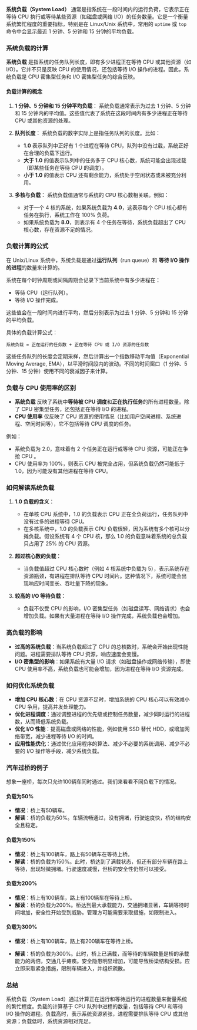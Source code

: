 **系统负载（System Load）** 通常是指系统在一段时间内的运行负荷，它表示正在等待 CPU 执行或等待某些资源（如磁盘或网络 I/O）的任务数量。它是一个衡量系统繁忙程度的重要指标，特别是在 Linux/Unix 系统中，常用的 `uptime` 或 `top` 命令中会显示最近 1 分钟、5 分钟和 15 分钟的平均负载。

### 系统负载的计算

**系统负载** 是指系统的任务队列长度，即有多少进程正在等待 CPU 或其他资源（如 I/O）。它并不只是反映 CPU 的使用情况，还包括等待 I/O 操作的进程。因此，系统负载是 CPU 密集型任务和 I/O 密集型任务的综合反映。

#### 负载计算的概念

1. **1 分钟、5 分钟和 15 分钟平均负载**：
   系统负载通常表示为过去 1 分钟、5 分钟和 15 分钟内的平均值。这些值代表了系统在这段时间内有多少进程正在等待 CPU 或其他资源的处理。

2. **队列长度**：
   系统负载的数字实际上是指任务队列的长度。比如：
   - **1.0** 表示队列中正好有 1 个进程在等待 CPU，队列中没有过载，系统正好在合理的负载下运行。
   - **大于 1.0** 的值表示队列中的任务多于 CPU 核心数，系统可能会出现过载（即某些任务在等待 CPU 的调度）。
   - **小于 1.0** 的值表示 CPU 还有剩余能力，系统处于空闲状态或未被充分利用。

3. **多核与负载**：
   系统负载值通常与系统的 CPU 核心数相关联。例如：
   - 对于一个 4 核的系统，如果系统负载为 **4.0**，这表示每个 CPU 核心都有任务在执行，系统工作在 100% 负荷。
   - 如果系统负载为 **8.0**，则表示有 4 个任务在等待，系统负载超出了 CPU 核心数，存在资源不足的情况。

### 负载计算的公式

在 Unix/Linux 系统中，系统负载是通过**运行队列**（run queue）和 **等待 I/O 操作的进程**的数量来计算的。

系统在每个时钟周期或间隔周期会记录下当前系统中有多少进程在：
- 等待 CPU（运行队列）。
- 等待 I/O 操作完成。

这些值会在一段时间内进行平均，然后分别表示为过去 1 分钟、5 分钟和 15 分钟的平均负载。

具体的负载计算公式：
```
系统负载 = 正在运行的任务数 + 正在等待 CPU 或 I/O 资源的任务数
```

这些任务队列的长度会定期采样，然后计算出一个指数移动平均值（Exponential Moving Average, EMA），以平滑时间段内的波动。不同的时间窗口（1 分钟、5 分钟、15 分钟）使用不同的衰减因子来计算。

### 负载与 CPU 使用率的区别

- **系统负载** 反映了系统中**等待被 CPU 调度**和**正在执行任务**的所有进程数量。除了 CPU 密集型任务，还包括正在等待 I/O 的进程。
- **CPU 使用率** 仅反映了 CPU 资源的使用情况（比如用户空间进程、系统进程、空闲时间等），它不包括等待 CPU 调度的任务。

例如：
- 系统负载为 2.0，意味着有 2 个任务正在运行或等待 CPU 资源，可能正在争抢 CPU 。
- CPU 使用率为 100%，则表示 CPU 被完全占用，但系统负载仍然可能低于 1.0，因为可能没有其他进程在等待 CPU。

### 如何解读系统负载

1. **1.0 负载的含义**：
   - 在单核 CPU 系统中，1.0 的负载表示 CPU 正在全负荷运行，任务队列中没有过多的进程等待 CPU。
   - 在多核系统中，1.0 的负载表示 CPU 负载很轻，因为系统有多个核可以分摊负载。假设系统有 4 个 CPU 核，那么 1.0 的负载意味着系统的总负载只占用了 25% 的 CPU 资源。

2. **超过核心数的负载**：
   - 当负载值超过 CPU 核心数时（例如 4 核系统中负载为 5），表示系统存在资源瓶颈，有进程在排队等待 CPU 时间片。这种情况下，系统可能会出现响应时间变长、吞吐量下降的现象。

3. **较高的 I/O 等待负载**：
   - 负载不仅受 CPU 的影响，I/O 密集型任务（如磁盘读写、网络请求）也会增加负载。如果有大量进程在等待 I/O 操作完成，系统负载也会增加。

### 高负载的影响

- **过高的系统负载**：当系统负载超过了 CPU 的总核数时，系统会开始出现性能问题。进程需要排队等待 CPU 资源，响应速度会变慢。
- **I/O 密集型的影响**：如果系统有大量 I/O 请求（如磁盘操作或网络传输），即使 CPU 使用率不高，系统负载也可能会增加，因为进程在等待 I/O 资源完成。

### 如何优化系统负载

- **增加 CPU 核心数**：在 CPU 资源不足时，增加系统的 CPU 核心可以有效减小 CPU 争用，提高并发处理能力。
- **优化进程调度**：通过调整进程的优先级或控制任务数量，减少同时运行的进程数，从而降低系统负载。
- **优化 I/O 性能**：提高磁盘或网络的性能，例如使用 SSD 替代 HDD，或增加网络带宽，减少进程等待 I/O 的时间。
- **应用性能优化**：通过优化应用程序的算法、减少不必要的系统调用、减少不必要的 I/O 操作等手段，减少系统负载。



### 汽车过桥的例子

想象一座桥，每次只允许100辆车同时通过。我们来看看不同负载下的情况。

#### 负载为50%

- **情况**：桥上有50辆车。
- **解读**：桥的负载为50%。车辆流畅通过，没有拥堵，行驶速度快，桥的结构安全且稳定。

#### 负载为150%

- **情况**：桥上有100辆车，路上有50辆车在等待上桥。
- **解读**：桥的负载为150%。此时，桥达到了满载状态，但还有部分车辆在路上等待，出现轻微拥堵。行驶速度减慢，但桥的安全性仍然可以接受。

#### 负载为200%

- **情况**：桥上有100辆车，路上有100辆车在等待上桥。
- **解读**：桥的负载为200%。桥达到最大承载能力，交通拥堵显著，车辆等待时间增加，安全性开始受到威胁。管理方可能需要采取措施，如限制进入。

#### 负载为300%

- **情况**：桥上有100辆车，路上有200辆车在等待上桥。

- **解读**：桥的负载为300%。此时，桥上已满载，而等待的车辆数量是桥的承载能力的两倍，交通几乎瘫痪。安全隐患明显增加，可能导致桥梁结构受损。应立即采取紧急措施，限制车辆进入，并组织疏散。

  

### 总结

系统负载（System Load）通过计算正在运行和等待运行的进程数量来衡量系统的繁忙程度。负载的计算基于 CPU 队列中进程的数量，包括等待 CPU 和等待 I/O 操作的进程。负载高时，表示系统资源紧张，进程需要排队等待 CPU 或其他资源；负载低时，系统资源相对充足。